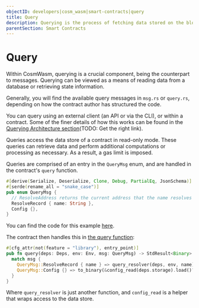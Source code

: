 ```yaml
---
objectID: developers|cosm_wasm|smart-contracts|query
title: Query
description: Querying is the process of fetching data stored on the blockchain
parentSection: Smart Contracts
---
```


# Query

Within CosmWasm, querying is a crucial component, being the counterpart to messages. Querying can be viewed as a means of reading data from a database or retrieving state information.

Generally, you will find the available query messages in `msg.rs` or `query.rs`, depending on how the contract author has
structured the code.

You can query using an external client (an API or via the CLI), or within a contract. Some of the finer details of how this works can be found in the [Querying Architecture section](/03-architecture/04-query.md)(TODO: Get the right link).

Queries access the data store of a contract in read-only mode. These queries can retrieve data and perform additional computations or processing as necessary. As a result, a gas limit is imposed.

Queries are comprised of an entry in the `QueryMsg` enum, and are handled in the contract's `query` function.

```rust
#[derive(Serialize, Deserialize, Clone, Debug, PartialEq, JsonSchema)]
#[serde(rename_all = "snake_case")]
pub enum QueryMsg {
  // ResolveAddress returns the current address that the name resolves to
  ResolveRecord { name: String },
  Config {},
}
```

You can find the code for this example [here](https://github.com/InterWasm/cw-contracts/blob/main/contracts/nameservice/src/msg.rs#L20).

The contract then handles this in [the query function](https://github.com/InterWasm/cw-contracts/blob/main/contracts/nameservice/src/contract.rs#L95):

```rust
#[cfg_attr(not(feature = "library"), entry_point)]
pub fn query(deps: Deps, env: Env, msg: QueryMsg) -> StdResult<Binary> {
  match msg {
    QueryMsg::ResolveRecord { name } => query_resolver(deps, env, name),
    QueryMsg::Config {} => to_binary(&config_read(deps.storage).load()?),
  }
}
```

Where `query_resolver` is just another function, and `config_read` is a helper that wraps access to the data store.
